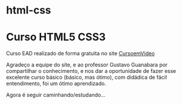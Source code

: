 # html-css
 <h1>Curso HTML5 CSS3</h1>
 <p>Curso EAD realizado de forma gratuita no site <a href="https://cursoemvideo.com" target="_blank">CursoemVideo</a></p>
 <p>Agradeço a equipe do site, e ao professor Gustavo Guanabara por compartilhar o conhecimento, e nos dar a oportunidade de fazer esse excelente curso básico (básico, mas ótimo), com didádica de fácil entendimento, foi um ótimo aprendizado.</p>
 <p>Agora é seguir caminhando/estudando...</p>